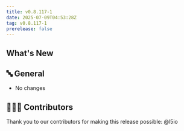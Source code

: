 ```yaml
---
title: v0.8.117-1
date: 2025-07-09T04:53:28Z
tag: v0.8.117-1
prerelease: false
---
```


## What's New
## 🔤 General
* No changes

## 👨🏽‍💻 Contributors

Thank you to our contributors for making this release possible:
@l5io
